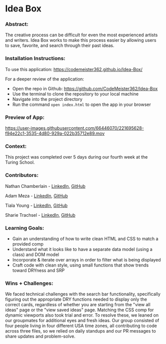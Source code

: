 # Idea Box  

### Abstract:
[//]: <> (Briefly describe what you built and its features. What problem is the app solving? How does this application solve that problem?)
The creative process can be difficult for even the most experienced artists and writers. Idea Box works to make this process easier by allowing users to save, favorite, and search through their past ideas.

### Installation Instructions:
[//]: <> (What steps does a person have to take to get your app cloned down and running?)
To use this application: https://codemeister362.github.io/Idea-Box/

For a deeper review of the application:
- Open the repo in Github: https://github.com/CodeMeister362/Idea-Box
- Use the terminal to clone the repository to your local machine
- Navigate into the project directory
- Run the command `open index.html` to open the app in your browser

### Preview of App:
[//]: <> (Provide ONE gif or screenshot of your application - choose the "coolest" piece of functionality to show off.)


https://user-images.githubusercontent.com/66446070/221695628-f94e22c1-3535-4d80-929a-022b35712e89.mov



### Context:
[//]: <> (Give some context for the project here. How long did you have to work on it? How far into the Turing program are you?)
This project was completed over 5 days during our fourth week at the Turing School. 

### Contributors:
[//]: <> (Who worked on this application? Link to their GitHubs.)
Nathan Chamberlain - [LinkedIn](https://www.linkedin.com/in/chamberlainux/), [GitHub](https://github.com/CodeMeister362)

Adam Meza - [LinkedIn](https://www.linkedin.com/in/adam-meza/), [GitHub](https://github.com/adam-meza)

Tiala Young - [LinkedIn](https://www.linkedin.com/in/tialayoung/), [GitHub](https://github.com/tialaaa)

Sharie Trachsel - [LinkedIn](https://www.linkedin.com/in/sharie-trachsel/), [GitHub](https://github.com/sdtrachsel)

### Learning Goals:
[//]: <> (What were the learning goals of this project? What tech did you work with?)
- Gain an understanding of how to write clean HTML and CSS to match a provided comp
- Understand what it looks like to have a separate data model (using a class) and DOM model
- Incorporate & iterate over arrays in order to filter what is being displayed
- Craft code with clean style, using small functions that show trends toward DRYness and SRP

### Wins + Challenges:
[//]: <> (What are 2-3 wins you have from this project? What were some challenges you faced - and how did you get over them?)
We faced technical challenges with the search bar functionality, specifically figuring out the appropriate DRY functions needed to display only the correct cards, regardless of whether you are starting from the "view all ideas" page or the "view saved ideas" page. Matching the CSS comp for dynamic viewports also took trial and error. To resolve these, we leaned on our groupmates for additional eyes and fresh ideas. Our group consisted of four people living in four different USA time zones, all contributing to code across three files, so we relied on daily standups and our PR messages to share updates and problem-solve. 

